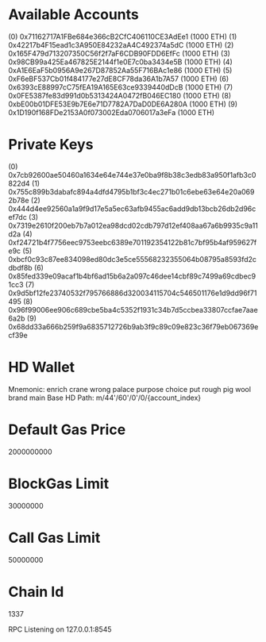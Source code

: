 Available Accounts
==================
(0) 0x71162717A1FBe684e366cB2CfC406110CE3AdEe1 (1000 ETH)
(1) 0x42217b4F15ead1c3A950E84232aA4C492374a5dC (1000 ETH)
(2) 0x165F479d713207350C56f2f7aF6CDB90FDD6EfFc (1000 ETH)
(3) 0x98CB99a425Ea467825E2144f1e0E7c0ba3434e5B (1000 ETH)
(4) 0xA1E6EaF5b0956A9e267D87852Aa55F716BAc1e86 (1000 ETH)
(5) 0xF6eBF537Cb01f484177e27dE8CF78da36A1b7A57 (1000 ETH)
(6) 0x6393cE88997cC75fEA19A165E63ce9339440dDcB (1000 ETH)
(7) 0x0FE5387fe83d991d0b5313424A0472fB046EC180 (1000 ETH)
(8) 0xbE00b01DFE53E9b7E6e71D7782A7DaD0DE6A280A (1000 ETH)
(9) 0x1D190f168FDe2153A0f073002Eda0706017a3eFa (1000 ETH)

Private Keys
==================
(0) 0x7cb92600ae50460a1634e64e744e37e0ba9f8b38c3edb83a950f1afb3c0822d4
(1) 0x755c899b3dabafc894a4dfd4795b1bf3c4ec271b01c6ebe63e64e20a0692b78e
(2) 0x444d4ee92560a1a9f9d17e5a5ec63afb9455ac6add9db13bcb26db2d96cef7dc
(3) 0x7319e2610f200eb7b7a012ea98dcd02cdb797d12ef408aa67a6b9935c9a11d2a
(4) 0xf24721b4f7756eec9753eebc6389e701192354122b81c7bf95b4af959627fe9c
(5) 0xbcf0c93c87ee834098ed80dc3e5ce55568232355064b08795a8593fd2cdbdf8b
(6) 0x85fed339e09acaf1b4bf6ad15b6a2a097c46dee14cbf89c7499a69cdbec91cc3
(7) 0x9d5bf12fe23740532f795766886d320034115704c546501176e1d9dd96f71495
(8) 0x96f99006ee906c689cbe5ba4c5352f1931c34b7d5ccbea33807ccfae7aae6a2b
(9) 0x68dd33a666b259f9a6835712726b9ab3f9c89c09e823c36f79eb067369ecf39e

HD Wallet
==================
Mnemonic:      enrich crane wrong palace purpose choice put rough pig wool brand main
Base HD Path:  m/44'/60'/0'/0/{account_index}

Default Gas Price
==================
2000000000

BlockGas Limit
==================
30000000

Call Gas Limit
==================
50000000

Chain Id
==================
1337

RPC Listening on 127.0.0.1:8545